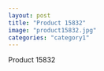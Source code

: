 ```yaml
---
layout: post
title: "Product 15832"
image: "product15832.jpg"
categories: "category1"
---
```

Product 15832
